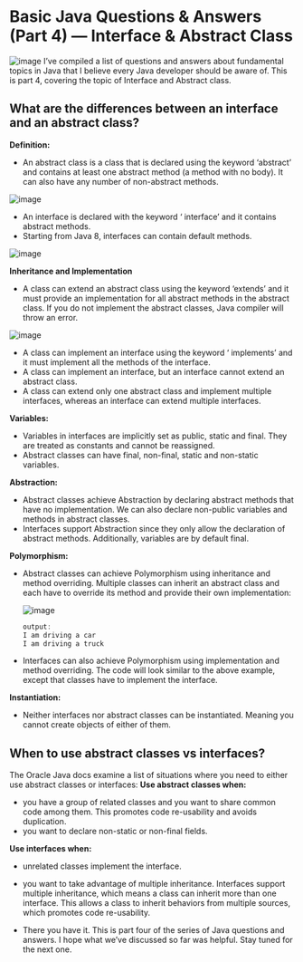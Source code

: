 # Basic Java Questions & Answers (Part 4) — Interface & Abstract Class
![image](https://github.com/Firasama29/my-blog/assets/67781796/b5f6366d-b269-4502-a54e-6015524b876c)
I’ve compiled a list of questions and answers about fundamental topics in Java that I believe every Java developer should be aware of. This is part 4, covering the topic of Interface and Abstract class.

## What are the differences between an interface and an abstract class?

**Definition:**

- An abstract class is a class that is declared using the keyword ‘abstract’ and contains at least one abstract method (a method with no body). It can also have any number of non-abstract methods.

![image](https://github.com/Firasama29/my-blog/assets/67781796/caaa73a6-ae2f-4379-b5ac-aaf454d024e3)

- An interface is declared with the keyword ‘ interface’ and it contains abstract methods.
- Starting from Java 8, interfaces can contain default methods.

![image](https://github.com/Firasama29/my-blog/assets/67781796/33f8f05c-d4c0-42a1-8a64-801e208edd9c)

**Inheritance and Implementation**
- A class can extend an abstract class using the keyword ‘extends’ and it must provide an implementation for all abstract methods in the abstract class. If you do not implement the abstract classes, Java compiler will throw an error.

![image](https://github.com/Firasama29/my-blog/assets/67781796/a73799f9-fcac-4c73-a9bb-b6410d7fe6c5)

- A class can implement an interface using the keyword ‘ implements’ and it must implement all the methods of the interface.
- A class can implement an interface, but an interface cannot extend an abstract class.
- A class can extend only one abstract class and implement multiple interfaces, whereas an interface can extend multiple interfaces.

**Variables:**
- Variables in interfaces are implicitly set as public, static and final. They are treated as constants and cannot be reassigned.
- Abstract classes can have final, non-final, static and non-static variables.

**Abstraction:**
- Abstract classes achieve Abstraction by declaring abstract methods that have no implementation. We can also declare non-public variables and methods in abstract classes.
- Interfaces support Abstraction since they only allow the declaration of abstract methods. Additionally, variables are by default final.

**Polymorphism:**
- Abstract classes can achieve Polymorphism using inheritance and method overriding. Multiple classes can inherit an abstract class and each have to override its method and provide their own implementation:

  ![image](https://github.com/Firasama29/my-blog/assets/67781796/6fa32933-b7a6-46ed-bed9-ddae089cb7ac)

  ```java
  output:
  I am driving a car
  I am driving a truck
  ```
- Interfaces can also achieve Polymorphism using implementation and method overriding. The code will look similar to the above example, except that classes have to implement the interface.

**Instantiation:**
- Neither interfaces nor abstract classes can be instantiated. Meaning you cannot create objects of either of them.

## When to use abstract classes vs interfaces?
The Oracle Java docs examine a list of situations where you need to either use abstract classes or interfaces:
**Use abstract classes when:**
- you have a group of related classes and you want to share common code among them. This promotes code re-usability and avoids duplication.
- you want to declare non-static or non-final fields.

**Use interfaces when:**
- unrelated classes implement the interface.
- you want to take advantage of multiple inheritance. Interfaces support multiple inheritance, which means a class can inherit more than one interface. This allows a class to inherit behaviors from multiple sources, which promotes code re-usability.

- There you have it. This is part four of the series of Java questions and answers. I hope what we’ve discussed so far was helpful. Stay tuned for the next one.

